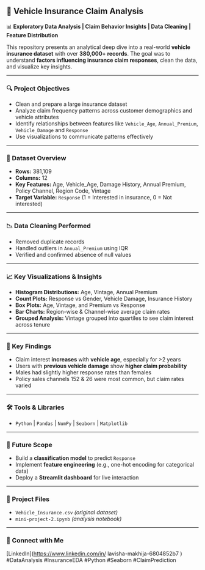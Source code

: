 ## 🚗 Vehicle Insurance Claim Analysis

📊 **Exploratory Data Analysis | Claim Behavior Insights | Data Cleaning | Feature Distribution**

This repository presents an analytical deep dive into a real-world **vehicle insurance dataset** with over **380,000+ records**. The goal was to understand **factors influencing insurance claim responses**, clean the data, and visualize key insights.

---

### 🔍 Project Objectives

* Clean and prepare a large insurance dataset
* Analyze claim frequency patterns across customer demographics and vehicle attributes
* Identify relationships between features like `Vehicle_Age`, `Annual_Premium`, `Vehicle_Damage` and `Response`
* Use visualizations to communicate patterns effectively

---

### 🤖 Dataset Overview

* **Rows:** 381,109
* **Columns:** 12
* **Key Features:** Age, Vehicle\_Age, Damage History, Annual Premium, Policy Channel, Region Code, Vintage
* **Target Variable:** `Response` (1 = Interested in insurance, 0 = Not interested)

---

### 📉 Data Cleaning Performed

* Removed duplicate records
* Handled outliers in `Annual_Premium` using IQR
* Verified and confirmed absence of null values

---

### 📈 Key Visualizations & Insights

* **Histogram Distributions:** Age, Vintage, Annual Premium
* **Count Plots:** Response vs Gender, Vehicle Damage, Insurance History
* **Box Plots:** Age, Vintage, and Premium vs Response
* **Bar Charts:** Region-wise & Channel-wise average claim rates
* **Grouped Analysis:** Vintage grouped into quartiles to see claim interest across tenure

---

### 🌟 Key Findings

* Claim interest **increases** with **vehicle age**, especially for >2 years
* Users with **previous vehicle damage** show **higher claim probability**
* Males had slightly higher response rates than females
* Policy sales channels 152 & 26 were most common, but claim rates varied

---

### 🛠 Tools & Libraries

* `Python` | `Pandas` | `NumPy` | `Seaborn` | `Matplotlib`

---

### 🚀 Future Scope

* Build a **classification model** to predict `Response`
* Implement **feature engineering** (e.g., one-hot encoding for categorical data)
* Deploy a **Streamlit dashboard** for live interaction

---

### 📄 Project Files

* `Vehicle_Insurance.csv` *(original dataset)*
* `mini-project-2.ipynb` *(analysis notebook)*

---
### 🙌 Connect with Me
 [LinkedIn](https://www.linkedin.com/in/ lavisha-makhija-6804852b7 ) 
\#DataAnalysis #InsuranceEDA #Python #Seaborn #ClaimPrediction
